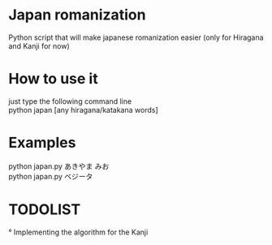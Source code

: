 # Japan romanization
 Python script that will make japanese romanization easier (only for Hiragana and Kanji for now)

# How to use it
 just type the following command line</br>
 python japan [any hiragana/katakana words]
 
# Examples
 python japan.py あきやま みお</br>
 python japan.py ベジータ
 
# TODOLIST
° Implementing the algorithm for the Kanji
